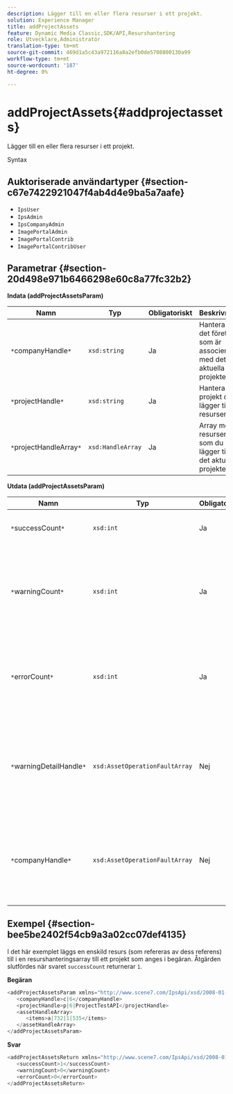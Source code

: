 ```yaml
---
description: Lägger till en eller flera resurser i ett projekt.
solution: Experience Manager
title: addProjectAssets
feature: Dynamic Media Classic,SDK/API,Resurshantering
role: Utvecklare,Administratör
translation-type: tm+mt
source-git-commit: 469d1a5c43a972116a8a2efb0de5708800130a99
workflow-type: tm+mt
source-wordcount: '187'
ht-degree: 0%

---
```



# addProjectAssets{#addprojectassets}

Lägger till en eller flera resurser i ett projekt.

Syntax

## Auktoriserade användartyper {#section-c67e7422921047f4ab4d4e9ba5a7aafe}

* `IpsUser`
* `IpsAdmin`
* `IpsCompanyAdmin`
* `ImagePortalAdmin`
* `ImagePortalContrib`
* `ImagePortalContribUser`

## Parametrar {#section-20d498e971b6466298e60c8a77fc32b2}

**Indata (addProjectAssetsParam)**

| Namn | Typ | Obligatoriskt | Beskrivning |
|---|---|---|---|
| `*`companyHandle`*` | `xsd:string` | Ja | Hantera till det företag som är associerat med det aktuella projektet. |
| `*`projectHandle`*` | `xsd:string` | Ja | Hantera det projekt du lägger till resurser i. |
| `*`projectHandleArray`*` | `xsd:HandleArray` | Ja | Array med resurser som du lägger till i det aktuella projektet. |

**Utdata (addProjectAssetsParam)**

| Namn | Typ | Obligatoriskt | Beskrivning |
|---|---|---|---|
| `*`successCount`*` | `xsd:int` | Ja | Antalet resurser som lagts till. |
| `*`warningCount`*` | `xsd:int` | Ja | Antalet varningar som genereras när åtgärden försökte lägga till resurser i ett projekt. |
| `*`errorCount`*` | `xsd:int` | Ja | Antalet fel som genererades när åtgärden försökte lägga till resurser i ett projekt. |
| `*`warningDetailHandle`*` | `xsd:AssetOperationFaultArray` | Nej | Array med varningar som genereras av resurser när åtgärden försökte lägga till dem i ett projekt. |
| `*`companyHandle`*` | `xsd:AssetOperationFaultArray` | Nej | Array med fel som genereras av resurser när åtgärden försökte lägga till dem i ett projekt. |

## Exempel {#section-bee5be2402f54cb9a3a02cc07def4135}

I det här exemplet läggs en enskild resurs (som refereras av dess referens) till i en resurshanteringsarray till ett projekt som anges i begäran. Åtgärden slutfördes när svaret `successCount` returnerar `1`.

**Begäran**

```java
<addProjectAssetsParam xmlns="http://www.scene7.com/IpsApi/xsd/2008-01-15">
   <companyHandle>c|6</companyHandle>
   <projectHandle>p|6|ProjectTestAPI</projectHandle>
   <assetHandleArray>
      <items>a|732|1|535</items>
   </assetHandleArray>
</addProjectAssetsParam>
```

**Svar**

```java
<addProjectAssetsReturn xmlns="http://www.scene7.com/IpsApi/xsd/2008-01-15">
   <successCount>1</successCount>
   <warningCount>0</warningCount>
   <errorCount>0</errorCount>
</addProjectAssetsReturn>
```


